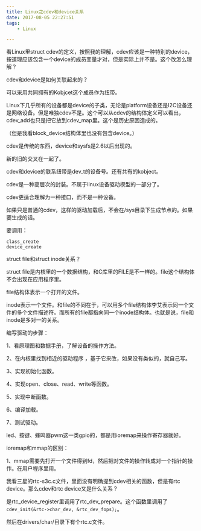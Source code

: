 ```yaml
---
title: Linux之cdev和device关系
date: 2017-08-05 22:27:51
tags:
	- Linux

---
```


看Linux里struct cdev的定义，按照我的理解，cdev应该是一种特别的device，按道理应该包含一个device的成员变量才对，但是实际上并不是。这个改怎么理解？

cdev和device是如何关联起来的？

可以采用共同拥有的Kobjcet这个成员作为纽带。



Linux下几乎所有的设备都是device的子类，无论是platform设备还是I2C设备还是网络设备。但是唯独cdev不是。这个可以从cdev的结构体定义可以看出，cdev_add也只是把它放到cdev_map里。这个是历史原因造成的。

（但是我看block_device结构体里也没有包含device。）



cdev是传统的东西，device和sysfs是2.6以后出现的。

新的旧的交叉在一起了。

cdev和device的联系纽带是dev_t的设备号。还有共有的kobject。



cdev是一种高层次的封装。不属于linux设备驱动模型的一部分了。



cdev更适合理解为一种接口，而不是一种设备。



如果只是普通的cdev，这样的驱动加载后，不会在/sys目录下生成节点的。如果要生成的话。

要调用：

```
class_create
device_create
```



struct file和struct inode关系？



struct file是内核里的一个数据结构，和C库里的FILE是不一样的。file这个结构体不会出现在应用程序里。

file结构体表示一个打开的文件。



inode表示一个文件。和file的不同在于，可以用多个file结构体李艾表示同一个文件的多个文件描述符。而所有的file都指向同一个inode结构体。也就是说，file和inode是多对一的关系。



编写驱动的步骤：

1、看原理图和数据手册，了解设备的操作方法。

2、在内核里找到相近的驱动程序 ，基于它来改，如果没有类似的，就自己写。

3、实现初始化函数。

4、实现open、close、read、write等函数。

5、实现中断函数。

6、编译加载。

7、测试驱动。



led、按键、蜂鸣器pwm这一类gpio的，都是用ioremap来操作寄存器就好。



ioremap和mmap的区别：

1、mmap需要先打开一个文件得到fd，然后把对文件的操作转成对一个指针的操作。在用户程序里用。





我看三星的rtc-s3c.c文件，里面没有明确提到cdev相关的函数，但是有rtc device。那么cdev和rtc device又是什么关系？

是rtc_device_register里调用了rtc_dev_prepare。这个函数里调用了`cdev_init(&rtc->char_dev, &rtc_dev_fops);`。

然后在drivers/char/目录下有个rtc.c文件。